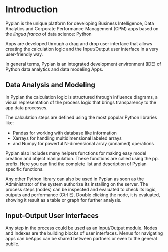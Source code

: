 
# Introduction
Pyplan is the unique platform for developing Business Intelligence, Data Analytics and Corporate Performance Management (CPM) apps based on the *lingua franca* of data science: Python

Apps are developed through a drag and drop user interface that allows creating the calculation logic and the Input/Output user interface in a very user-friendly way.

In general terms, Pyplan is an integrated development environment (IDE) of Python data analytics and data modeling Apps.

## Data Analysis and Modeling
In Pyplan the calculation logic is structured through influence diagrams, a visual representation of the process logic that brings transparency to the app data processes.

The calculation steps are defined using the most popular Python libraries like:

 - Pandas for working with database like information 
 - Xarrays for handling multidimensional labeled arrays 
 - and Numpy for powerful N-dimensional array (unnamed) operations

Pyplan also includes many helpers functions for making easy model creation and object manipulation. These functions are called using the pp. prefix.
Here you can find the complete list and description of Pyplan specific functions. 

Any other Python library can also be used in Pyplan as soon as the Administrator of the system authorize its installing on the server.
The process steps (nodes) can be inspected and evaluated to check its logic, outputs and performance (Ctrl E). Double clicking the node, it is evaluated, showing it result as a table or graph for further analysis.

## Input-Output User Interfaces
Any step in the process could be used as an Input/Output module. Nodes and Indexes are the building blocks of user interfaces.
Menus for navigating apps can beApps can be shared between partners or even to the general public.



<!--stackedit_data:
eyJoaXN0b3J5IjpbMTA2OTA0MDA4Myw3Njk2NDAyOTAsMTE4ND
AzMjU3NiwyMDgzNjM3MTU3LDU4NzM4MTkwNSwtMTk3NTE3NjMw
MywtNjI5MjM3ODA2LC05NDgxNTc5MTQsOTI4NzA4MDYwLC0zNT
ExNzQ2OTIsMTY2MjYwMjE5MCw4ODM3ODMzNDQsMTc3NTA5NDUy
NCw4MTM4NDM4NjQsLTE2ODQxMzIwODksLTE1NjU5ODIxMjAsLT
EzNzUzNTU0Niw4MDIwMTIyMjgsMjA5MTY5MTY2MCwtNTM3ODY1
NF19
-->
